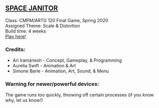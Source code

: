 ## [ SPACE JANITOR ](https://thisisteamswag.github.io/scaleAndDistortionGame/)  
Class: CMPM/ARTG 120 Final Game, Spring 2020  
Assigned Theme: Scale & Distortion  
Build time: 4 weeks  
[Play here!](https://thisisteamswag.github.io/scaleAndDistortionGame/)  

### Credits:
- Ari Iramanesh - Concept, Gameplay, & Programming  
- Aurelia Swift - Animation & Art  
- Simone Barie  - Animation, Art, Sound, & Menu  

### Warning for newer/powerful devices: 
The game runs too quickly, throwing off certain processes (if you
know why, let us know!)
